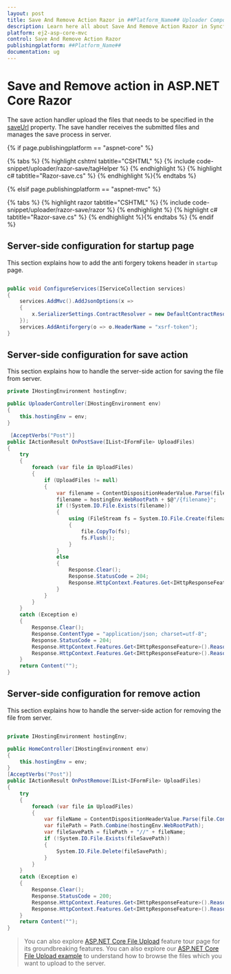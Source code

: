 ```yaml
---
layout: post
title: Save And Remove Action Razor in ##Platform_Name## Uploader Component
description: Learn here all about Save And Remove Action Razor in Syncfusion ##Platform_Name## Uploader component of Syncfusion Essential JS 2 and more.
platform: ej2-asp-core-mvc
control: Save And Remove Action Razor
publishingplatform: ##Platform_Name##
documentation: ug
---
```



# Save and Remove action in ASP.NET Core Razor

The save action handler upload the files that needs to be specified in the [saveUrl](https://help.syncfusion.com/cr/aspnetcore-js2/Syncfusion.EJ2.Inputs.UploaderAsyncSettings.html#Syncfusion_EJ2_Inputs_UploaderAsyncSettings_SaveUrl) property. 
The save handler receives the submitted files and manages the save process in server.

{% if page.publishingplatform == "aspnet-core" %}

{% tabs %}
{% highlight cshtml tabtitle="CSHTML" %}
{% include code-snippet/uploader/razor-save/tagHelper %}
{% endhighlight %}
{% highlight c# tabtitle="Razor-save.cs" %}
{% endhighlight %}{% endtabs %}

{% elsif page.publishingplatform == "aspnet-mvc" %}

{% tabs %}
{% highlight razor tabtitle="CSHTML" %}
{% include code-snippet/uploader/razor-save/razor %}
{% endhighlight %}
{% highlight c# tabtitle="Razor-save.cs" %}
{% endhighlight %}{% endtabs %}
{% endif %}



## Server-side configuration for startup page

This section explains how to add the anti forgery tokens header in `startup` page.

```csharp

public void ConfigureServices(IServiceCollection services)  
{  
    services.AddMvc().AddJsonOptions(x =>  
    {  
        x.SerializerSettings.ContractResolver = new DefaultContractResolver();  
    });  
    services.AddAntiforgery(o => o.HeaderName = "xsrf-token");  
}

```

## Server-side configuration for save action

This section explains how to handle the server-side action for saving the file from server.

```csharp
private IHostingEnvironment hostingEnv;

public UploaderController(IHostingEnvironment env)
{
    this.hostingEnv = env;
}

 [AcceptVerbs("Post")]  
public IActionResult OnPostSave(IList<IFormFile> UploadFiles)  
{  
    try  
    {  
        foreach (var file in UploadFiles)  
        {  
            if (UploadFiles != null)  
            {  
                var filename = ContentDispositionHeaderValue.Parse(file.ContentDisposition).FileName.Trim('"');  
                filename = hostingEnv.WebRootPath + $@"/{filename}";  
                if (!System.IO.File.Exists(filename))  
                {  
                    using (FileStream fs = System.IO.File.Create(filename))  
                    {  
                        file.CopyTo(fs);  
                        fs.Flush();  
                    }  
                }  
                else  
                {  
                    Response.Clear();  
                    Response.StatusCode = 204;  
                    Response.HttpContext.Features.Get<IHttpResponseFeature>().ReasonPhrase = "File already exists.";  
                }  
            }  
        }  
    }  
    catch (Exception e)  
    {  
        Response.Clear();  
        Response.ContentType = "application/json; charset=utf-8";  
        Response.StatusCode = 204;  
        Response.HttpContext.Features.Get<IHttpResponseFeature>().ReasonPhrase = "No Content";  
        Response.HttpContext.Features.Get<IHttpResponseFeature>().ReasonPhrase = e.Message;  
    }  
    return Content("");  
}

```

## Server-side configuration for remove action

This section explains how to handle the server-side action for removing the file from server.

```csharp

private IHostingEnvironment hostingEnv;

public HomeController(IHostingEnvironment env)
{
    this.hostingEnv = env;
}
[AcceptVerbs("Post")]  
public IActionResult OnPostRemove(IList<IFormFile> UploadFiles)  
{  
    try  
    {  
        foreach (var file in UploadFiles)  
        {  
            var fileName = ContentDispositionHeaderValue.Parse(file.ContentDisposition).FileName.Trim('"');  
            var filePath = Path.Combine(hostingEnv.WebRootPath);  
            var fileSavePath = filePath + "//" + fileName;  
            if (!System.IO.File.Exists(fileSavePath))  
            {  
                System.IO.File.Delete(fileSavePath);  
            }  
        }  
    }  
    catch (Exception e)  
    {  
        Response.Clear();  
        Response.StatusCode = 200;  
        Response.HttpContext.Features.Get<IHttpResponseFeature>().ReasonPhrase = "File removed successfully";  
        Response.HttpContext.Features.Get<IHttpResponseFeature>().ReasonPhrase = e.Message;  
    }  
    return Content("");  
}  

```

> You can also explore [ASP.NET Core File Upload](https://www.syncfusion.com/aspnet-core-ui-controls/file-upload) feature tour page for its groundbreaking features. You can also explore our [ASP.NET Core File Upload example](https://ej2.syncfusion.com/aspnetcore/Uploader/DefaultFunctionalities#/material) to understand how to browse the files which you want to upload to the server.
